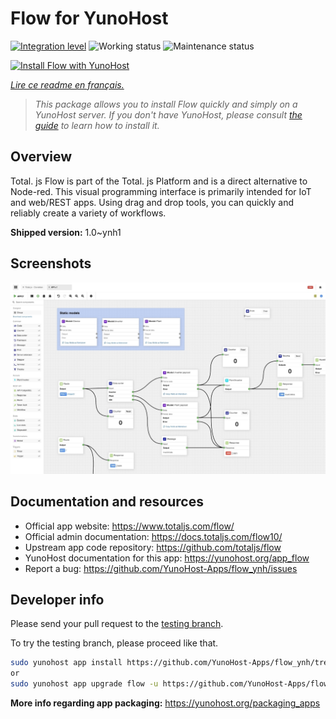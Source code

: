 <!--
N.B.: This README was automatically generated by https://github.com/YunoHost/apps/tree/master/tools/README-generator
It shall NOT be edited by hand.
-->

# Flow for YunoHost

[![Integration level](https://dash.yunohost.org/integration/flow.svg)](https://dash.yunohost.org/appci/app/flow) ![Working status](https://ci-apps.yunohost.org/ci/badges/flow.status.svg) ![Maintenance status](https://ci-apps.yunohost.org/ci/badges/flow.maintain.svg)

[![Install Flow with YunoHost](https://install-app.yunohost.org/install-with-yunohost.svg)](https://install-app.yunohost.org/?app=flow)

*[Lire ce readme en français.](./README_fr.md)*

> *This package allows you to install Flow quickly and simply on a YunoHost server.
If you don't have YunoHost, please consult [the guide](https://yunohost.org/#/install) to learn how to install it.*

## Overview

Total. js Flow is part of the Total. js Platform and is a direct alternative to Node-red. This visual programming interface is primarily intended for IoT and web/REST apps. Using drag and drop tools, you can quickly and reliably create a variety of workflows.


**Shipped version:** 1.0~ynh1

## Screenshots

![Screenshot of Flow](./doc/screenshots/screenshot.jpg)

## Documentation and resources

* Official app website: <https://www.totaljs.com/flow/>
* Official admin documentation: <https://docs.totaljs.com/flow10/>
* Upstream app code repository: <https://github.com/totaljs/flow>
* YunoHost documentation for this app: <https://yunohost.org/app_flow>
* Report a bug: <https://github.com/YunoHost-Apps/flow_ynh/issues>

## Developer info

Please send your pull request to the [testing branch](https://github.com/YunoHost-Apps/flow_ynh/tree/testing).

To try the testing branch, please proceed like that.

``` bash
sudo yunohost app install https://github.com/YunoHost-Apps/flow_ynh/tree/testing --debug
or
sudo yunohost app upgrade flow -u https://github.com/YunoHost-Apps/flow_ynh/tree/testing --debug
```

**More info regarding app packaging:** <https://yunohost.org/packaging_apps>
